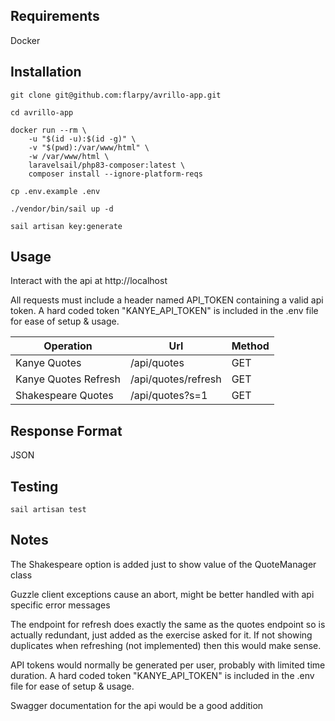 
## Requirements
Docker

## Installation
``git clone git@github.com:flarpy/avrillo-app.git``

``cd avrillo-app``

``````
docker run --rm \
    -u "$(id -u):$(id -g)" \
    -v "$(pwd):/var/www/html" \
    -w /var/www/html \
    laravelsail/php83-composer:latest \
    composer install --ignore-platform-reqs
``````    

`cp .env.example .env`

`./vendor/bin/sail up -d`

`sail artisan key:generate`

## Usage
Interact with the api at http://localhost

All requests must include a header named API_TOKEN containing a valid api token. A hard coded token "KANYE_API_TOKEN" is included in the .env file for ease of setup & usage.

| Operation            | Url                 | Method |
|----------------------|---------------------|--------|
| Kanye Quotes         | /api/quotes         | GET    |
| Kanye Quotes Refresh | /api/quotes/refresh | GET    |
| Shakespeare Quotes   | /api/quotes?s=1     | GET    |

## Response Format
JSON

## Testing
``sail artisan test``

## Notes
The Shakespeare option is added just to show value of the QuoteManager class

Guzzle client exceptions cause an abort, might be better handled with api specific error messages

The endpoint for refresh does exactly the same as the quotes endpoint so is actually redundant, just added as the exercise asked for it. 
If not showing duplicates when refreshing (not implemented) then this would make sense.

API tokens would normally be generated per user, probably with limited time duration. A hard coded token "KANYE_API_TOKEN" is included in the .env file for ease of setup & usage.

Swagger documentation for the api would be a good addition
